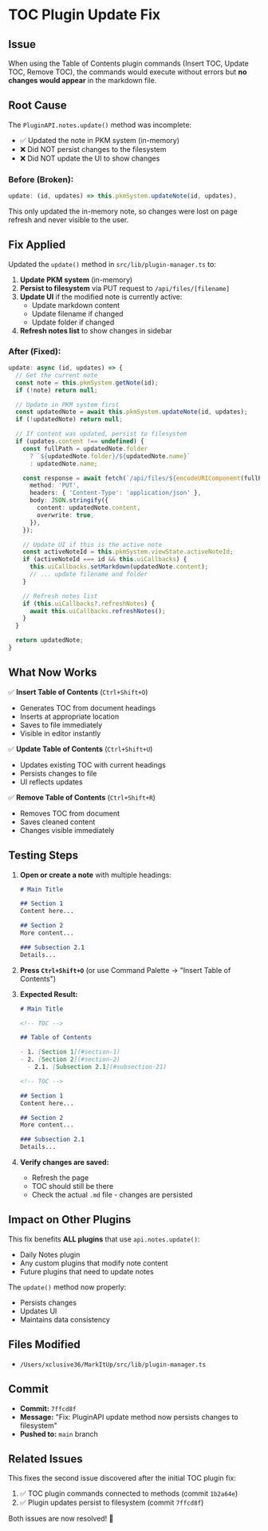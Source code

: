 # TOC Plugin Update Fix

## Issue
When using the Table of Contents plugin commands (Insert TOC, Update TOC, Remove TOC), the commands would execute without errors but **no changes would appear** in the markdown file.

## Root Cause
The `PluginAPI.notes.update()` method was incomplete:
- ✅ Updated the note in PKM system (in-memory)
- ❌ Did NOT persist changes to the filesystem
- ❌ Did NOT update the UI to show changes

### Before (Broken):
```typescript
update: (id, updates) => this.pkmSystem.updateNote(id, updates),
```

This only updated the in-memory note, so changes were lost on page refresh and never visible to the user.

## Fix Applied
Updated the `update()` method in `src/lib/plugin-manager.ts` to:

1. **Update PKM system** (in-memory)
2. **Persist to filesystem** via PUT request to `/api/files/[filename]`
3. **Update UI** if the modified note is currently active:
   - Update markdown content
   - Update filename if changed
   - Update folder if changed
4. **Refresh notes list** to show changes in sidebar

### After (Fixed):
```typescript
update: async (id, updates) => {
  // Get the current note
  const note = this.pkmSystem.getNote(id);
  if (!note) return null;

  // Update in PKM system first
  const updatedNote = await this.pkmSystem.updateNote(id, updates);
  if (!updatedNote) return null;

  // If content was updated, persist to filesystem
  if (updates.content !== undefined) {
    const fullPath = updatedNote.folder
      ? `${updatedNote.folder}/${updatedNote.name}`
      : updatedNote.name;

    const response = await fetch(`/api/files/${encodeURIComponent(fullPath)}`, {
      method: 'PUT',
      headers: { 'Content-Type': 'application/json' },
      body: JSON.stringify({
        content: updatedNote.content,
        overwrite: true,
      }),
    });

    // Update UI if this is the active note
    const activeNoteId = this.pkmSystem.viewState.activeNoteId;
    if (activeNoteId === id && this.uiCallbacks) {
      this.uiCallbacks.setMarkdown(updatedNote.content);
      // ... update filename and folder
    }

    // Refresh notes list
    if (this.uiCallbacks?.refreshNotes) {
      await this.uiCallbacks.refreshNotes();
    }
  }

  return updatedNote;
}
```

## What Now Works

✅ **Insert Table of Contents** (`Ctrl+Shift+O`)
- Generates TOC from document headings
- Inserts at appropriate location
- Saves to file immediately
- Visible in editor instantly

✅ **Update Table of Contents** (`Ctrl+Shift+U`)
- Updates existing TOC with current headings
- Persists changes to file
- UI reflects updates

✅ **Remove Table of Contents** (`Ctrl+Shift+R`)
- Removes TOC from document
- Saves cleaned content
- Changes visible immediately

## Testing Steps

1. **Open or create a note** with multiple headings:
   ```markdown
   # Main Title
   
   ## Section 1
   Content here...
   
   ## Section 2
   More content...
   
   ### Subsection 2.1
   Details...
   ```

2. **Press `Ctrl+Shift+O`** (or use Command Palette → "Insert Table of Contents")

3. **Expected Result:**
   ```markdown
   # Main Title
   
   <!-- TOC -->
   
   ## Table of Contents
   
   - 1. [Section 1](#section-1)
   - 2. [Section 2](#section-2)
     - 2.1. [Subsection 2.1](#subsection-21)
   
   <!-- TOC -->
   
   ## Section 1
   Content here...
   
   ## Section 2
   More content...
   
   ### Subsection 2.1
   Details...
   ```

4. **Verify changes are saved:**
   - Refresh the page
   - TOC should still be there
   - Check the actual `.md` file - changes are persisted

## Impact on Other Plugins

This fix benefits **ALL plugins** that use `api.notes.update()`:
- Daily Notes plugin
- Any custom plugins that modify note content
- Future plugins that need to update notes

The `update()` method now properly:
- Persists changes
- Updates UI
- Maintains data consistency

## Files Modified

- `/Users/xclusive36/MarkItUp/src/lib/plugin-manager.ts`

## Commit

- **Commit:** `7ffcd8f`
- **Message:** "Fix: PluginAPI update method now persists changes to filesystem"
- **Pushed to:** `main` branch

## Related Issues

This fixes the second issue discovered after the initial TOC plugin fix:
1. ✅ TOC plugin commands connected to methods (commit `1b2a64e`)
2. ✅ Plugin updates persist to filesystem (commit `7ffcd8f`)

Both issues are now resolved! 🎉
